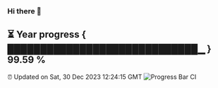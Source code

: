 ### Hi there 👋
⏳ Year progress { █████████████████████████████▁ } 99.59 %
---
⏰ Updated on Sat, 30 Dec 2023 12:24:15 GMT
![Progress Bar CI](https://github.com/liununu/liununu/workflows/Progress%20Bar%20CI/badge.svg)
